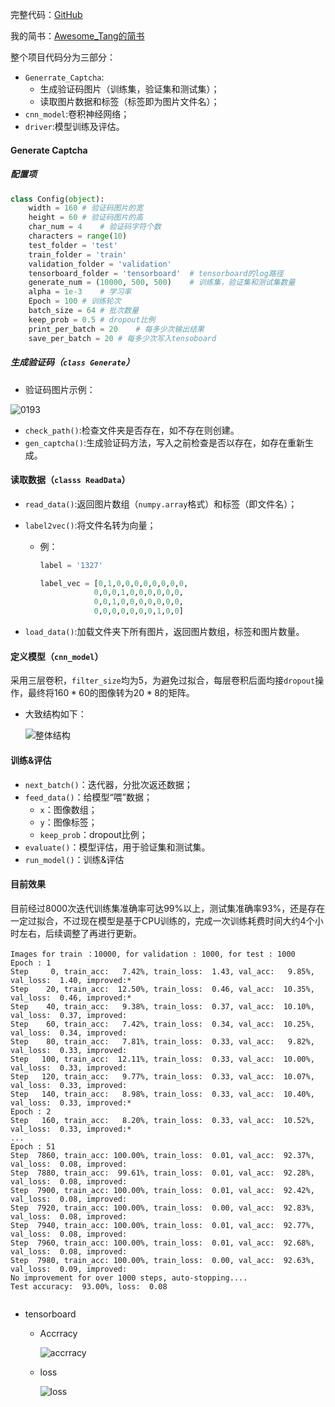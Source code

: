 完整代码：[GitHub](https://github.com/AwesomeTang/Captcha_CNN)

我的简书：[Awesome_Tang的简书](https://www.jianshu.com/u/27c6d3dbb54f)

整个项目代码分为三部分：

* `Generrate_Captcha`:
  * 生成验证码图片（训练集，验证集和测试集）；
  * 读取图片数据和标签（标签即为图片文件名）；
* `cnn_model`:卷积神经网络；
* `driver`:模型训练及评估。

#### Generate Captcha

##### 配置项

```python
class Config(object):
    width = 160 # 验证码图片的宽
    height = 60 # 验证码图片的高
    char_num = 4    # 验证码字符个数
    characters = range(10)
    test_folder = 'test'
    train_folder = 'train'
    validation_folder = 'validation'
    tensorboard_folder = 'tensorboard'  # tensorboard的log路径
    generate_num = (10000, 500, 500)    # 训练集，验证集和测试集数量
    alpha = 1e-3    # 学习率
    Epoch = 100 # 训练轮次
    batch_size = 64 # 批次数量
    keep_prob = 0.5 # dropout比例
    print_per_batch = 20    # 每多少次输出结果
    save_per_batch = 20	# 每多少次写入tensoboard

```

##### 生成验证码（`class Generate`）

* 验证码图片示例：

![0193](https://github.com/AwesomeTang/Captcha_CNN/images/0193.jpg)

* `check_path()`:检查文件夹是否存在，如不存在则创建。
* `gen_captcha()`:生成验证码方法，写入之前检查是否以存在，如存在重新生成。

#### 读取数据（`classs ReadData`）

* `read_data()`:返回图片数组（`numpy.array`格式）和标签（即文件名）；

* `label2vec()`:将文件名转为向量；

  * 例：

    ```python
    label = '1327'
    
    label_vec = [0,1,0,0,0,0,0,0,0,0,
    		    0,0,0,1,0,0,0,0,0,0,
    		    0,0,1,0,0,0,0,0,0,0,
    		    0,0,0,0,0,0,0,1,0,0]
    ```

* `load_data()`:加载文件夹下所有图片，返回图片数组，标签和图片数量。

#### 定义模型（`cnn_model`）

采用三层卷积，`filter_size`均为5，为避免过拟合，每层卷积后面均接`dropout`操作，最终将$160*60$的图像转为$20*8$的矩阵。

* 大致结构如下：

  ![整体结构](https://github.com/AwesomeTang/Captcha_CNN/images/image-20190113153215388.png)

#### 训练&评估

* `next_batch()`：迭代器，分批次返还数据；
* `feed_data()`：给模型“喂”数据；
  * `x`：图像数组；
  * `y`：图像标签；
  * `keep_prob`：dropout比例；
* `evaluate()`：模型评估，用于验证集和测试集。
* `run_model()`：训练&评估

#### 目前效果

目前经过8000次迭代训练集准确率可达99%以上，测试集准确率93%，还是存在一定过拟合，不过现在模型是基于CPU训练的，完成一次训练耗费时间大约4个小时左右，后续调整了再进行更新。

```
Images for train ：10000, for validation : 1000, for test : 1000
Epoch : 1
Step     0, train_acc:   7.42%, train_loss:  1.43, val_acc:   9.85%, val_loss:  1.40, improved:*  
Step    20, train_acc:  12.50%, train_loss:  0.46, val_acc:  10.35%, val_loss:  0.46, improved:*  
Step    40, train_acc:   9.38%, train_loss:  0.37, val_acc:  10.10%, val_loss:  0.37, improved:   
Step    60, train_acc:   7.42%, train_loss:  0.34, val_acc:  10.25%, val_loss:  0.34, improved:   
Step    80, train_acc:   7.81%, train_loss:  0.33, val_acc:   9.82%, val_loss:  0.33, improved:   
Step   100, train_acc:  12.11%, train_loss:  0.33, val_acc:  10.00%, val_loss:  0.33, improved:   
Step   120, train_acc:   9.77%, train_loss:  0.33, val_acc:  10.07%, val_loss:  0.33, improved:   
Step   140, train_acc:   8.98%, train_loss:  0.33, val_acc:  10.40%, val_loss:  0.33, improved:*  
Epoch : 2
Step   160, train_acc:   8.20%, train_loss:  0.33, val_acc:  10.52%, val_loss:  0.33, improved:*  
...
Epoch : 51
Step  7860, train_acc: 100.00%, train_loss:  0.01, val_acc:  92.37%, val_loss:  0.08, improved:   
Step  7880, train_acc:  99.61%, train_loss:  0.01, val_acc:  92.28%, val_loss:  0.08, improved:   
Step  7900, train_acc: 100.00%, train_loss:  0.01, val_acc:  92.42%, val_loss:  0.08, improved:   
Step  7920, train_acc: 100.00%, train_loss:  0.00, val_acc:  92.83%, val_loss:  0.08, improved:   
Step  7940, train_acc: 100.00%, train_loss:  0.01, val_acc:  92.77%, val_loss:  0.08, improved:   
Step  7960, train_acc: 100.00%, train_loss:  0.01, val_acc:  92.68%, val_loss:  0.08, improved:   
Step  7980, train_acc: 100.00%, train_loss:  0.00, val_acc:  92.63%, val_loss:  0.09, improved:   
No improvement for over 1000 steps, auto-stopping....
Test accuracy:  93.00%, loss:  0.08
           
```

* tensorboard

  * Accrracy

    ![accrracy](https://github.com/AwesomeTang/Captcha_CNN/images/acc.png)

  * loss

    ![loss](https://github.com/AwesomeTang/Captcha_CNN/images/loss.png)


